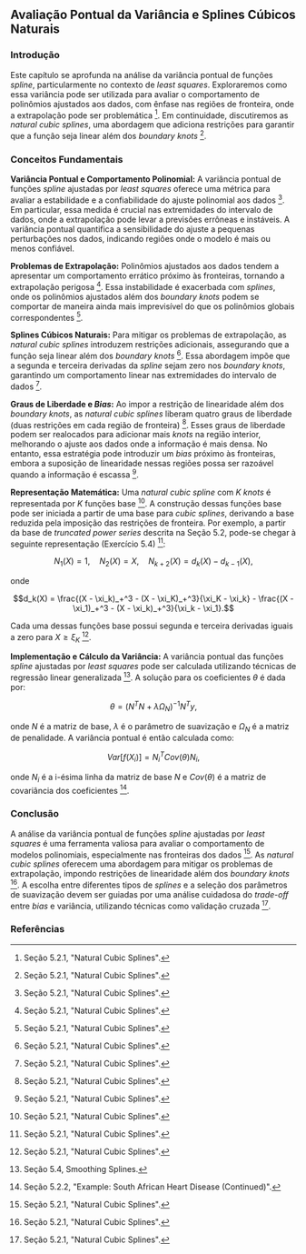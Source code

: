 ## Avaliação Pontual da Variância e Splines Cúbicos Naturais

### Introdução
Este capítulo se aprofunda na análise da variância pontual de funções *spline*, particularmente no contexto de *least squares*. Exploraremos como essa variância pode ser utilizada para avaliar o comportamento de polinômios ajustados aos dados, com ênfase nas regiões de fronteira, onde a extrapolação pode ser problemática [^6]. Em continuidade, discutiremos as *natural cubic splines*, uma abordagem que adiciona restrições para garantir que a função seja linear além dos *boundary knots* [^6].

### Conceitos Fundamentais

**Variância Pontual e Comportamento Polinomial:**
A variância pontual de funções *spline* ajustadas por *least squares* oferece uma métrica para avaliar a estabilidade e a confiabilidade do ajuste polinomial aos dados [^6]. Em particular, essa medida é crucial nas extremidades do intervalo de dados, onde a extrapolação pode levar a previsões errôneas e instáveis. A variância pontual quantifica a sensibilidade do ajuste a pequenas perturbações nos dados, indicando regiões onde o modelo é mais ou menos confiável.

**Problemas de Extrapolação:**
Polinômios ajustados aos dados tendem a apresentar um comportamento errático próximo às fronteiras, tornando a extrapolação perigosa [^6]. Essa instabilidade é exacerbada com *splines*, onde os polinômios ajustados além dos *boundary knots* podem se comportar de maneira ainda mais imprevisível do que os polinômios globais correspondentes [^6].

**Splines Cúbicos Naturais:**
Para mitigar os problemas de extrapolação, as *natural cubic splines* introduzem restrições adicionais, assegurando que a função seja linear além dos *boundary knots* [^6]. Essa abordagem impõe que a segunda e terceira derivadas da *spline* sejam zero nos *boundary knots*, garantindo um comportamento linear nas extremidades do intervalo de dados [^6].

**Graus de Liberdade e *Bias*:**
Ao impor a restrição de linearidade além dos *boundary knots*, as *natural cubic splines* liberam quatro graus de liberdade (duas restrições em cada região de fronteira) [^6]. Esses graus de liberdade podem ser realocados para adicionar mais *knots* na região interior, melhorando o ajuste aos dados onde a informação é mais densa. No entanto, essa estratégia pode introduzir um *bias* próximo às fronteiras, embora a suposição de linearidade nessas regiões possa ser razoável quando a informação é escassa [^6].

**Representação Matemática:**
Uma *natural cubic spline* com *K* *knots* é representada por *K* funções base [^6]. A construção dessas funções base pode ser iniciada a partir de uma base para *cubic splines*, derivando a base reduzida pela imposição das restrições de fronteira. Por exemplo, a partir da base de *truncated power series* descrita na Seção 5.2, pode-se chegar à seguinte representação (Exercício 5.4) [^6]:

$$N_1(X) = 1, \quad N_2(X) = X, \quad N_{k+2}(X) = d_k(X) - d_{k-1}(X),$$

onde

$$d_k(X) = \frac{(X - \xi_k)_+^3 - (X - \xi_K)_+^3}{\xi_K - \xi_k} - \frac{(X - \xi_1)_+^3 - (X - \xi_k)_+^3}{\xi_k - \xi_1}.$$

Cada uma dessas funções base possui segunda e terceira derivadas iguais a zero para $X \ge \xi_K$ [^6].

**Implementação e Cálculo da Variância:**
A variância pontual das funções *spline* ajustadas por *least squares* pode ser calculada utilizando técnicas de regressão linear generalizada [^14]. A solução para os coeficientes $\theta$ é dada por:

$$\theta = (N^TN + \lambda \Omega_N)^{-1}N^Ty,$$

onde $N$ é a matriz de base, $\lambda$ é o parâmetro de suavização e $\Omega_N$ é a matriz de penalidade. A variância pontual é então calculada como:

$$Var[f(X_i)] = N_i^T Cov(\theta) N_i,$$

onde $N_i$ é a i-ésima linha da matriz de base $N$ e $Cov(\theta)$ é a matriz de covariância dos coeficientes [^8].

### Conclusão

A análise da variância pontual de funções *spline* ajustadas por *least squares* é uma ferramenta valiosa para avaliar o comportamento de modelos polinomiais, especialmente nas fronteiras dos dados [^6]. As *natural cubic splines* oferecem uma abordagem para mitigar os problemas de extrapolação, impondo restrições de linearidade além dos *boundary knots* [^6]. A escolha entre diferentes tipos de *splines* e a seleção dos parâmetros de suavização devem ser guiadas por uma análise cuidadosa do *trade-off* entre *bias* e variância, utilizando técnicas como validação cruzada [^6].

### Referências
[^6]: Seção 5.2.1, "Natural Cubic Splines".
[^8]: Seção 5.2.2, "Example: South African Heart Disease (Continued)".
[^14]: Seção 5.4, Smoothing Splines.

<!-- END -->
